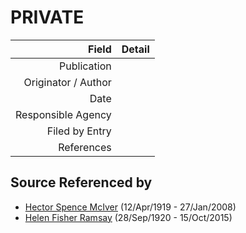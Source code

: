 ﻿---
layout: page
permalink: /sources/s3302096
---

# PRIVATE

Field | Detail
---:|:---
Publication | 
Originator / Author | 
Date | 
Responsible Agency | 
Filed by Entry | 
References | 

## Source Referenced by

* [Hector Spence McIver](../people/@34334364@-hector-spence-mciver-b1919-4-12-d2008-1-27.md) (12/Apr/1919 - 27/Jan/2008)
* [Helen Fisher Ramsay](../people/@34267190@-helen-fisher-ramsay-b1920-9-28-d2015-10-15.md) (28/Sep/1920 - 15/Oct/2015)
